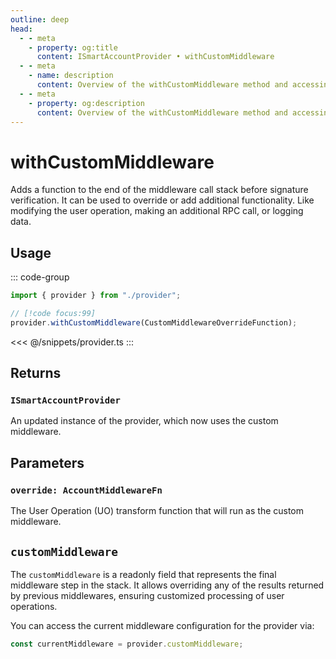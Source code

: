 ```yaml
---
outline: deep
head:
  - - meta
    - property: og:title
      content: ISmartAccountProvider • withCustomMiddleware
  - - meta
    - name: description
      content: Overview of the withCustomMiddleware method and accessing the customMiddleware readonly field on ISmartAccountProvider
  - - meta
    - property: og:description
      content: Overview of the withCustomMiddleware method and accessing the customMiddleware readonly field on ISmartAccountProvider
---
```


# withCustomMiddleware

Adds a function to the end of the middleware call stack before signature verification. It can be used to override or add additional functionality. Like modifying the user operation, making an additional RPC call, or logging data.

## Usage

::: code-group

```ts [example.ts]
import { provider } from "./provider";

// [!code focus:99]
provider.withCustomMiddleware(CustomMiddlewareOverrideFunction);
```

<<< @/snippets/provider.ts
:::

## Returns

### `ISmartAccountProvider`

An updated instance of the provider, which now uses the custom middleware.

## Parameters

### `override: AccountMiddlewareFn`

The User Operation (UO) transform function that will run as the custom middleware.

## `customMiddleware`

The `customMiddleware` is a readonly field that represents the final middleware step in the stack. It allows overriding any of the results returned by previous middlewares, ensuring customized processing of user operations.

You can access the current middleware configuration for the provider via:

```ts
const currentMiddleware = provider.customMiddleware;
```
